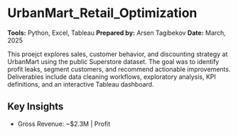 # UrbanMart_Retail_Optimization

**Tools:** Python, Excel, Tableau
**Prepared by:** Arsen Tagibekov
**Date:** March, 2025

This proejct explores sales, customer behavior, and discounting strategy at UrbanMart using the public Superstore dataset. The goal was to identify profit leaks, segment customers, and recommend actionable improvements. Deliverables include data cleaning workflows, exploratory analysis, KPI definitions, and an interactive Tableau dashboard.

## Key Insights
- Gross Revenue: ~$2.3M | Profit 
